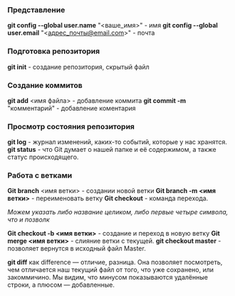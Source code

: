 

### Представление

**git config --global user.name** "<ваше_имя>" - имя
**git config --global user.email** "<адрес_почты@email.com>" - почта

### Подготовка репозитория

**git init** - создание репозитория, скрытый файл

### Создание коммитов

**git add** <имя файла> - добавление коммита
**git commit -m** "комментарий" - добавление коментария

### Просмотр состояния репозитория

**git log** - журнал изменений, каких-то событий, которые у нас хранятся.
**git status** -  что Git думает о нашей папке и её содержимом, а также статус происходящего.


### Работа с ветками

**Git branch** <имя ветки> - создании новой ветки 
**Git branch -m <имя ветки>** - переименовать ветку
**Git checkout**  - команда перехода.

_Можем указать либо название целиком, либо первые четыре символа, что и позволк_

**Git checkout -b <имя ветки>** - создание и переход в новую ветку
**Git merge <имя ветки>** - слияние ветки с текущей.
**git checkout master** - позволяет вернутся в исходный файл
Master.





**git diff** как difference — отличие, разница. Она позволяет посмотреть, чем отличается наш текущий файл от того, что уже сохранено, или закоммичино. Мы видим, что минусом показываются удалённые строки, а плюсом — добавленные.

